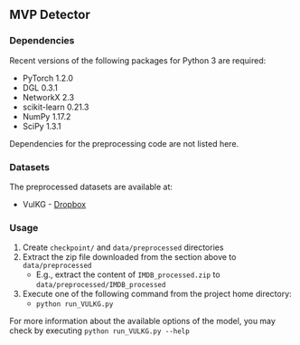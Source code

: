 ## MVP Detector


### Dependencies

Recent versions of the following packages for Python 3 are required:
* PyTorch 1.2.0
* DGL 0.3.1
* NetworkX 2.3
* scikit-learn 0.21.3
* NumPy 1.17.2
* SciPy 1.3.1

Dependencies for the preprocessing code are not listed here.

### Datasets

The preprocessed datasets are available at:
* VulKG - [Dropbox](https://github.com/happyResearcher/VulKG/tree/main/import)


### Usage

1. Create `checkpoint/` and `data/preprocessed` directories
2. Extract the zip file downloaded from the section above to `data/preprocessed`
    * E.g., extract the content of `IMDB_processed.zip` to `data/preprocessed/IMDB_processed`
2. Execute one of the following command from the project home directory:
    * `python run_VULKG.py`


For more information about the available options of the model, you may check by executing `python run_VULKG.py --help`

